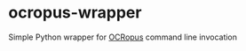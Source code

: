 ocropus-wrapper
===============

Simple Python wrapper for [OCRopus](https://code.google.com/p/ocropus/) command line invocation
